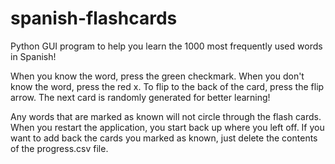 # spanish-flashcards
Python GUI program to help you learn the 1000 most frequently used words in Spanish! 

When you know the word, press the green checkmark. When you don't know the word, press the red x.
To flip to the back of the card, press the flip arrow. The next card is randomly generated for better
learning!

Any words that are marked as known will not circle through the flash cards. When you restart the application,
you start back up where you left off. If you want to add back the cards you marked as known, just delete the
contents of the progress.csv file.
